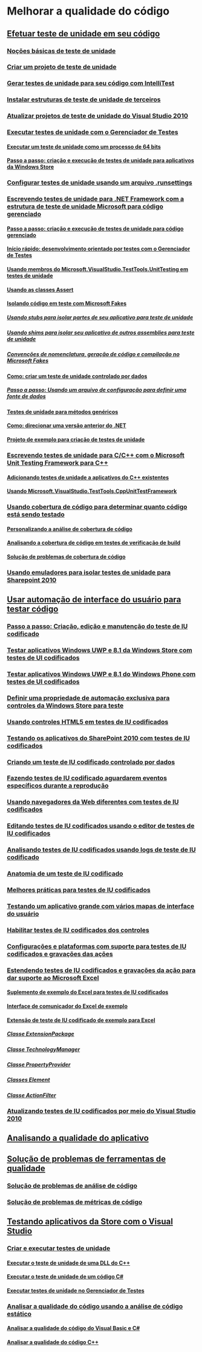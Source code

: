 # Melhorar a qualidade do código
## [Efetuar teste de unidade em seu código](unit-test-your-code.md)
### [Noções básicas de teste de unidade](unit-test-basics.md)
### [Criar um projeto de teste de unidade](create-a-unit-test-project.md)
### [Gerar testes de unidade para seu código com IntelliTest](generate-unit-tests-for-your-code-with-intellitest.md)
### [Instalar estruturas de teste de unidade de terceiros](install-third-party-unit-test-frameworks.md)
### [Atualizar projetos de teste de unidade do Visual Studio 2010](upgrade-visual-studio-2010-unit-test-projects.md)
### [Executar testes de unidade com o Gerenciador de Testes](run-unit-tests-with-test-explorer.md)
#### [Executar um teste de unidade como um processo de 64 bits](run-a-unit-test-as-a-64-bit-process.md)
#### [Passo a passo: criação e execução de testes de unidade para aplicativos da Windows Store](walkthrough-creating-and-running-unit-tests-for-windows-store-apps.md)
### [Configurar testes de unidade usando um arquivo .runsettings](configure-unit-tests-by-using-a-dot-runsettings-file.md)
### [Escrevendo testes de unidade para .NET Framework com a estrutura de teste de unidade Microsoft para código gerenciado](writing-unit-tests-for-the-dotnet-framework-with-the-microsoft-unit-test-framework-for-managed-code.md)
#### [Passo a passo: criação e execução de testes de unidade para código gerenciado](walkthrough-creating-and-running-unit-tests-for-managed-code.md)
#### [Início rápido: desenvolvimento orientado por testes com o Gerenciador de Testes](quick-start-test-driven-development-with-test-explorer.md)
#### [Usando membros do Microsoft.VisualStudio.TestTools.UnitTesting em testes de unidade](using-microsoft-visualstudio-testtools-unittesting-members-in-unit-tests.md)
#### [Usando as classes Assert](using-the-assert-classes.md)
#### [Isolando código em teste com Microsoft Fakes](isolating-code-under-test-with-microsoft-fakes.md)
##### [Usando stubs para isolar partes de seu aplicativo para teste de unidade](using-stubs-to-isolate-parts-of-your-application-from-each-other-for-unit-testing.md)
##### [Usando shims para isolar seu aplicativo de outros assemblies para teste de unidade](using-shims-to-isolate-your-application-from-other-assemblies-for-unit-testing.md)
##### [Convenções de nomenclatura, geração de código e compilação no Microsoft Fakes](code-generation-compilation-and-naming-conventions-in-microsoft-fakes.md)
#### [Como: criar um teste de unidade controlado por dados](how-to-create-a-data-driven-unit-test.md)
##### [Passo a passo: Usando um arquivo de configuração para definir uma fonte de dados](walkthrough-using-a-configuration-file-to-define-a-data-source.md)
#### [Testes de unidade para métodos genéricos](unit-tests-for-generic-methods.md)
#### [Como: direcionar uma versão anterior do .NET](how-to-configure-unit-tests-to-target-an-earlier-version-of-the-dotnet-framework.md)
#### [Projeto de exemplo para criação de testes de unidade](sample-project-for-creating-unit-tests.md)
### [Escrevendo testes de unidade para C/C++ com o Microsoft Unit Testing Framework para C++](writing-unit-tests-for-c-cpp-with-the-microsoft-unit-testing-framework-for-cpp.md)
#### [Adicionando testes de unidade a aplicativos do C++ existentes](unit-testing-existing-cpp-applications-with-test-explorer.md)
#### [Usando Microsoft.VisualStudio.TestTools.CppUnitTestFramework](using-microsoft-visualstudio-testtools-cppunittestframework.md)
### [Usando cobertura de código para determinar quanto código está sendo testado](using-code-coverage-to-determine-how-much-code-is-being-tested.md)
#### [Personalizando a análise de cobertura de código](customizing-code-coverage-analysis.md)
#### [Analisando a cobertura de código em testes de verificação de build](analyzing-code-coverage-in-build-verification-tests.md)
#### [Solução de problemas de cobertura de código](troubleshooting-code-coverage.md)
### [Usando emuladores para isolar testes de unidade para Sharepoint 2010](using-emulators-to-isolate-unit-tests-for-sharepoint-2010-applications.md)
## [Usar automação de interface do usuário para testar código](use-ui-automation-to-test-your-code.md)
### [Passo a passo: Criação, edição e manutenção do teste de IU codificado](walkthrough-creating-editing-and-maintaining-a-coded-ui-test.md)
### [Testar aplicativos Windows UWP e 8.1 da Windows Store com testes de UI codificados](test-windows-store-8-1-apps-with-coded-ui-tests.md)
### [Testar aplicativos Windows UWP e 8.1 do Windows Phone com testes de UI codificados](test-windows-phone-8-1-apps-with-coded-ui-tests.md)
### [Definir uma propriedade de automação exclusiva para controles da Windows Store para teste](set-a-unique-automation-property-for-windows-store-controls-for-testing.md)
### [Usando controles HTML5 em testes de IU codificados](using-html5-controls-in-coded-ui-tests.md)
### [Testando os aplicativos do SharePoint 2010 com testes de IU codificados](testing-sharepoint-2010-applications-with-coded-ui-tests.md)
### [Criando um teste de IU codificado controlado por dados](creating-a-data-driven-coded-ui-test.md)
### [Fazendo testes de IU codificado aguardarem eventos específicos durante a reprodução](making-coded-ui-tests-wait-for-specific-events-during-playback.md)
### [Usando navegadores da Web diferentes com testes de IU codificados](using-different-web-browsers-with-coded-ui-tests.md)
### [Editando testes de IU codificados usando o editor de testes de IU codificados](editing-coded-ui-tests-using-the-coded-ui-test-editor.md)
### [Analisando testes de IU codificados usando logs de teste de IU codificado](analyzing-coded-ui-tests-using-coded-ui-test-logs.md)
### [Anatomia de um teste de IU codificado](anatomy-of-a-coded-ui-test.md)
### [Melhores práticas para testes de IU codificados](best-practices-for-coded-ui-tests.md)
### [Testando um aplicativo grande com vários mapas de interface do usuário](testing-a-large-application-with-multiple-ui-maps.md)
### [Habilitar testes de IU codificados dos controles](enable-coded-ui-testing-of-your-controls.md)
### [Configurações e plataformas com suporte para testes de IU codificados e gravações das ações](supported-configurations-and-platforms-for-coded-ui-tests-and-action-recordings.md)
### [Estendendo testes de IU codificados e gravações da ação para dar suporte ao Microsoft Excel](extending-coded-ui-tests-and-action-recordings-to-support-microsoft-excel.md)
#### [Suplemento de exemplo do Excel para testes de IU codificados](sample-excel-add-in-for-coded-ui-testing.md)
#### [Interface de comunicador do Excel de exemplo](sample-excel-communicator-interface.md)
#### [Extensão de teste de IU codificado de exemplo para Excel](sample-coded-ui-test-extension-for-excel.md)
##### [Classe ExtensionPackage](sample-excel-extension-extensionpackage-class.md)
##### [Classe TechnologyManager](sample-excel-extension-technologymanager-class.md)
##### [Classe PropertyProvider](sample-excel-extension-propertyprovider-class.md)
##### [Classes Element](sample-excel-extension-element-classes.md)
##### [Classe ActionFilter](sample-excel-extension-actionfilter-class.md)
### [Atualizando testes de IU codificados por meio do Visual Studio 2010](upgrading-coded-ui-tests-from-visual-studio-2010.md)
## [Analisando a qualidade do aplicativo](../code-quality/analyzing-application-quality-by-using-code-analysis-tools.md)
## [Solução de problemas de ferramentas de qualidade](troubleshooting-quality-tools.md)
### [Solução de problemas de análise de código](troubleshooting-code-analysis-issues.md)
### [Solução de problemas de métricas de código](troubleshooting-code-metrics-issues.md)
## [Testando aplicativos da Store com o Visual Studio](testing-store-apps-with-visual-studio.md)
### [Criar e executar testes de unidade](create-and-run-unit-tests-for-a-store-app-in-visual-studio.md)
#### [Executar o teste de unidade de uma DLL do C++](unit-testing-a-visual-cpp-dll-for-store-apps.md)
#### [Executar o teste de unidade de um código C#](unit-testing-visual-csharp-code-in-a-store-app.md)
#### [Executar testes de unidade no Gerenciador de Testes](run-unit-tests-for-store-apps-in-visual-studio.md)
### [Analisar a qualidade do código usando a análise de código estático](analyze-the-code-quality-of-store-apps-using-visual-studio-static-code-analysis.md)
#### [Analisar a qualidade do código do Visual Basic e C#](analyze-visual-basic-and-csharp-code-quality-in-store-apps-using-visual-studio-static-code-analysis.md)
#### [Analisar a qualidade do código C++](analyze-cpp-code-quality-of-store-apps-using-visual-studio-static-code-analysis.md)
